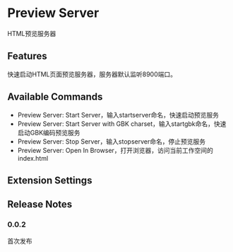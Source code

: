 # Preview Server

HTML预览服务器

## Features

快速启动HTML页面预览服务器，服务器默认监听8900端口。

## Available Commands

+ Preview Server: Start Server，输入startserver命名，快速启动预览服务
+ Preview Server: Start Server with GBK charset，输入startgbk命名，快速启动GBK编码预览服务
+ Preview Server: Stop Server，输入stopserver命名，停止预览服务
+ Preview Server: Open In Browser，打开浏览器，访问当前工作空间的index.html

## Extension Settings

## Release Notes

### 0.0.2

首次发布
